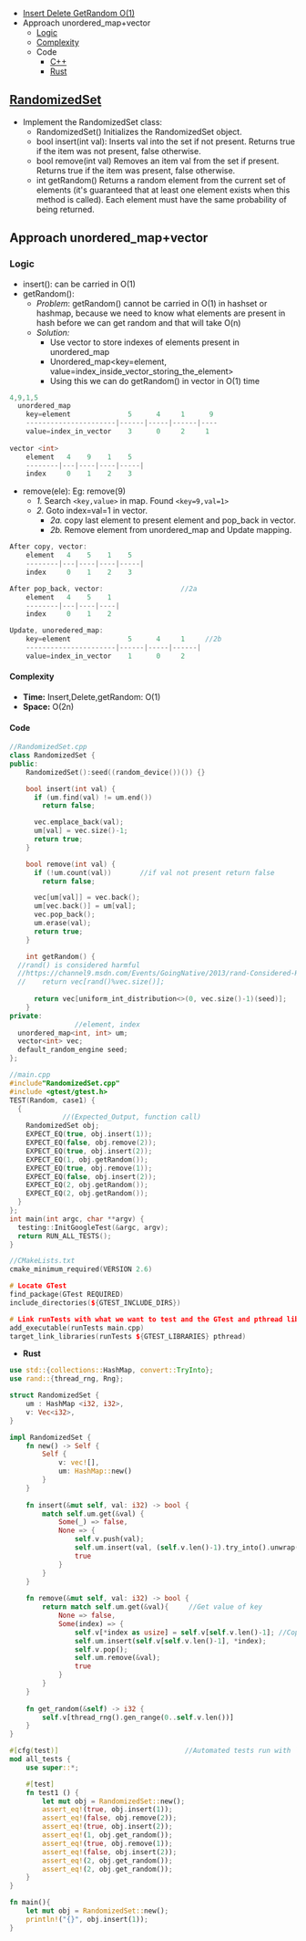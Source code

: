 - [Insert Delete GetRandom O(1)](#ques)
- Approach unordered_map+vector
  - [Logic](#logic)
  - [Complexity](#comp)
  - Code
    - [C++](#cpp)
    - [Rust](#rust)

## [RandomizedSet](https://leetcode.com/problems/insert-delete-getrandom-o1/)
- Implement the RandomizedSet class:
  - RandomizedSet() Initializes the RandomizedSet object.
  - bool insert(int val): Inserts val into the set if not present. Returns true if the item was not present, false otherwise.
  - bool remove(int val) Removes an item val from the set if present. Returns true if the item was present, false otherwise.
  - int getRandom() Returns a random element from the current set of elements (it's guaranteed that at least one element exists when this method is called). Each element must have the same probability of being returned.

## Approach unordered_map+vector
<a name=logic></a>
### Logic
- insert(): can be carried in O(1)
- getRandom(): 
  - _Problem_: getRandom() cannot be carried in O(1) in hashset or hashmap, because we need to know what elements are present in hash before we can get random and that will take O(n)
  - _Solution:_
    - Use vector to store indexes of elements present in unordered_map
    - Unordered_map<key=element, value=index_inside_vector_storing_the_element>
    - Using this we can do getRandom() in vector in O(1) time
```c
4,9,1,5
  unordered_map 
    key=element              5      4     1      9
    ----------------------|------|-----|------|----
    value=index_in_vector    3      0     2     1
  
vector <int>
    element   4    9    1    5
    --------|---|----|----|-----|
    index     0    1    2    3
```
- remove(ele): Eg: remove(9)
  - _1._ Search `<key,value>` in map. Found `<key=9,val=1>`
  - _2._ Goto index=val=1 in vector.
    - _2a._ copy last element to present element and pop_back in vector.
    - _2b._ Remove element from unordered_map and Update mapping.
```c
After copy, vector:
    element   4    5    1    5
    --------|---|----|----|-----|
    index     0    1    2    3

After pop_back, vector:                   //2a
    element   4    5    1  
    --------|---|----|----|
    index     0    1    2  

Update, unoredered_map:
    key=element              5      4     1     //2b
    ----------------------|------|-----|------|
    value=index_in_vector    1      0     2    
```
<a name=comp></a>
#### Complexity
- **Time:** Insert,Delete,getRandom: O(1)
- **Space:** O(2n)

#### Code
<a name=cpp></a>
```cpp
//RandomizedSet.cpp
class RandomizedSet {
public:
    RandomizedSet():seed((random_device())()) {}

    bool insert(int val) {
      if (um.find(val) != um.end())
        return false;

      vec.emplace_back(val);
      um[val] = vec.size()-1;
      return true;
    }

    bool remove(int val) {
      if (!um.count(val))       //if val not present return false
        return false;

      vec[um[val]] = vec.back();
      um[vec.back()] = um[val];
      vec.pop_back();
      um.erase(val);
      return true;
    }

    int getRandom() {
  //rand() is considered harmful
  //https://channel9.msdn.com/Events/GoingNative/2013/rand-Considered-Harmful
  //    return vec[rand()%vec.size()];
  
      return vec[uniform_int_distribution<>(0, vec.size()-1)(seed)];
    }
private:
                //element, index
  unordered_map<int, int> um;
  vector<int> vec;
  default_random_engine seed;
};

//main.cpp
#include"RandomizedSet.cpp"
#include <gtest/gtest.h>
TEST(Random, case1) {
  {
             //(Expected_Output, function call)
    RandomizedSet obj;
    EXPECT_EQ(true, obj.insert(1));
    EXPECT_EQ(false, obj.remove(2));
    EXPECT_EQ(true, obj.insert(2));
    EXPECT_EQ(1, obj.getRandom());
    EXPECT_EQ(true, obj.remove(1));
    EXPECT_EQ(false, obj.insert(2));
    EXPECT_EQ(2, obj.getRandom());
    EXPECT_EQ(2, obj.getRandom());
  }
};  
int main(int argc, char **argv) {
  testing::InitGoogleTest(&argc, argv);
  return RUN_ALL_TESTS();
}

//CMakeLists.txt
cmake_minimum_required(VERSION 2.6)

# Locate GTest
find_package(GTest REQUIRED)
include_directories(${GTEST_INCLUDE_DIRS})

# Link runTests with what we want to test and the GTest and pthread library
add_executable(runTests main.cpp)
target_link_libraries(runTests ${GTEST_LIBRARIES} pthread)
```
<a name=rust></a>
- **Rust**
```rs
use std::{collections::HashMap, convert::TryInto};
use rand::{thread_rng, Rng};

struct RandomizedSet {
    um : HashMap <i32, i32>,
    v: Vec<i32>,
}

impl RandomizedSet {
    fn new() -> Self {
        Self {
            v: vec![],
            um: HashMap::new()
        }
    }
    
    fn insert(&mut self, val: i32) -> bool {
        match self.um.get(&val) {
            Some(_) => false,
            None => {
                self.v.push(val);
                self.um.insert(val, (self.v.len()-1).try_into().unwrap());
                true
            }
        }
    }
    
    fn remove(&mut self, val: i32) -> bool {
        return match self.um.get(&val){     //Get value of key
            None => false,
            Some(index) => {
                self.v[*index as usize] = self.v[self.v.len()-1]; //Copy last 
                self.um.insert(self.v[self.v.len()-1], *index);
                self.v.pop();
                self.um.remove(&val);
                true
            }
        }
    }
    
    fn get_random(&self) -> i32 {
        self.v[thread_rng().gen_range(0..self.v.len())]
    }
}

#[cfg(test)]                               //Automated tests run with `cargo test`
mod all_tests {
    use super::*;

    #[test]
    fn test1 () {
        let mut obj = RandomizedSet::new();
        assert_eq!(true, obj.insert(1));
        assert_eq!(false, obj.remove(2));
        assert_eq!(true, obj.insert(2));
        assert_eq!(1, obj.get_random());
        assert_eq!(true, obj.remove(1));
        assert_eq!(false, obj.insert(2));
        assert_eq!(2, obj.get_random());
        assert_eq!(2, obj.get_random());
    }
}

fn main(){
    let mut obj = RandomizedSet::new();
    println!("{}", obj.insert(1));
}
```
